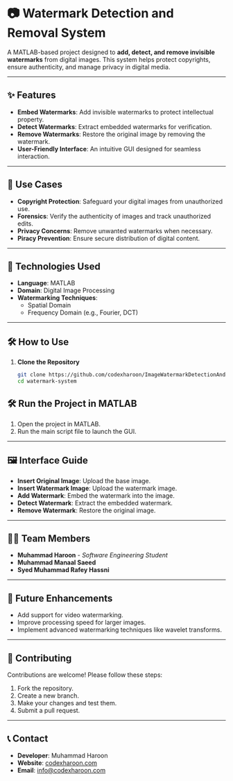 # 📷 Watermark Detection and Removal System  

A MATLAB-based project designed to **add, detect, and remove invisible watermarks** from digital images. This system helps protect copyrights, ensure authenticity, and manage privacy in digital media.

---

## ✨ Features  
- **Embed Watermarks**: Add invisible watermarks to protect intellectual property.  
- **Detect Watermarks**: Extract embedded watermarks for verification.  
- **Remove Watermarks**: Restore the original image by removing the watermark.  
- **User-Friendly Interface**: An intuitive GUI designed for seamless interaction.

---

## 🚀 Use Cases  
- **Copyright Protection**: Safeguard your digital images from unauthorized use.  
- **Forensics**: Verify the authenticity of images and track unauthorized edits.  
- **Privacy Concerns**: Remove unwanted watermarks when necessary.  
- **Piracy Prevention**: Ensure secure distribution of digital content.  

---

## 🔧 Technologies Used  
- **Language**: MATLAB  
- **Domain**: Digital Image Processing  
- **Watermarking Techniques**:  
  - Spatial Domain  
  - Frequency Domain (e.g., Fourier, DCT)  

---

## 🛠️ How to Use  

1. **Clone the Repository**  
   ```bash  
   git clone https://github.com/codexharoon/ImageWatermarkDetectionAndRemoval.git  
   cd watermark-system

## 🛠️ Run the Project in MATLAB  
1. Open the project in MATLAB.  
2. Run the main script file to launch the GUI.  

---

## 🖼️ Interface Guide  
- **Insert Original Image**: Upload the base image.  
- **Insert Watermark Image**: Upload the watermark image.  
- **Add Watermark**: Embed the watermark into the image.  
- **Detect Watermark**: Extract the embedded watermark.  
- **Remove Watermark**: Restore the original image.  

---

## 👩‍💻 Team Members  
- **Muhammad Haroon** - *Software Engineering Student*  
- **Muhammad Manaal Saeed**
- **Syed Muhammad Rafey Hassni**

---

## 🎯 Future Enhancements  
- Add support for video watermarking.  
- Improve processing speed for larger images.  
- Implement advanced watermarking techniques like wavelet transforms.  

---

## 🤝 Contributing  
Contributions are welcome! Please follow these steps:  
1. Fork the repository.  
2. Create a new branch.  
3. Make your changes and test them.  
4. Submit a pull request.  

---

## 📞 Contact  
- **Developer**: Muhammad Haroon  
- **Website**: [codexharoon.com](https://codexharoon.com)  
- **Email**: info@codexharoon.com  
